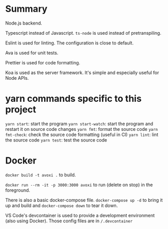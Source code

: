 # Summary

Node.js backend.

Typescript instead of Javascript. `ts-node` is used instead of pretranspiling.

Eslint is used for linting. The configuration is close to default.

Ava is used for unit tests.

Prettier is used for code formatting.

Koa is used as the server framework. It's simple and especially useful for Node APIs.

# yarn commands specific to this project

`yarn start`: start the program
`yarn start-watch`: start the program and restart it on source code changes
`yarn fmt`: format the source code
`yarn fmt-check`: check the source code formatting (useful in CI)
`yarn lint`: lint the source code
`yarn test`: test the source code

# Docker

`docker build -t avoxi .` to build.

`docker run --rm -it -p 3000:3000 avoxi` to run (delete on stop) in the foreground.

There is also a basic docker-compose file.
`docker-compose up -d` to bring it up and build and `docker-compose down` to tear it down.

VS Code's devcontainer is used to provide a development environment (also using Docker).
Those config files are in `/.devcontainer`
